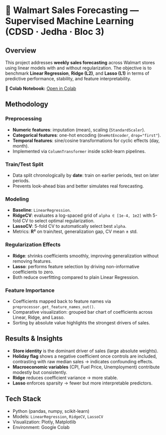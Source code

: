 # 🛒 Walmart Sales Forecasting — Supervised Machine Learning (CDSD · Jedha · Bloc 3)

## Overview
This project addresses **weekly sales forecasting** across Walmart stores using linear models with and without regularization. The objective is to benchmark **Linear Regression**, **Ridge (L2)**, and **Lasso (L1)** in terms of predictive performance, stability, and feature interpretability.

🔗 **Colab Notebook:** [Open in Colab](https://colab.research.google.com/drive/1pkOd0fQmOiZsRZ3TH-XpG8MKBYnF3?usp=sharing)

## Methodology

### Preprocessing
- **Numeric features**: imputation (mean), scaling (`StandardScaler`).
- **Categorical features**: one-hot encoding (`OneHotEncoder`, `drop="first"`).
- **Temporal features**: sine/cosine transformations for cyclic effects (day, month).
- Implemented via `ColumnTransformer` inside scikit-learn pipelines.

### Train/Test Split
- Data split chronologically by **date**: train on earlier periods, test on later periods.
- Prevents look-ahead bias and better simulates real forecasting.

### Modeling
- **Baseline**: `LinearRegression`.
- **RidgeCV**: evaluates a log-spaced grid of `alpha ∈ [1e-4, 1e2]` with 5-fold CV to select optimal regularization.
- **LassoCV**: 5-fold CV to automatically select best `alpha`.
- Metrics: **R²** on train/test, generalization gap, CV mean ± std.

### Regularization Effects
- **Ridge**: shrinks coefficients smoothly, improving generalization without removing features.
- **Lasso**: performs feature selection by driving non-informative coefficients to zero.
- Both reduce overfitting compared to plain Linear Regression.

### Feature Importance
- Coefficients mapped back to feature names via `preprocessor.get_feature_names_out()`.
- Comparative visualization: grouped bar chart of coefficients across Linear, Ridge, and Lasso.
- Sorting by absolute value highlights the strongest drivers of sales.

## Results & Insights
- **Store identity** is the dominant driver of sales (large absolute weights).
- **Holiday flag** shows a negative coefficient once controls are included, contrasting with raw median sales → indicates confounding effects.
- **Macroeconomic variables** (CPI, Fuel Price, Unemployment) contribute modestly but consistently.
- **Ridge** reduces coefficient variance → more stable.
- **Lasso** enforces sparsity → fewer but more interpretable predictors.

## Tech Stack
- Python (pandas, numpy, scikit-learn)
- Models: `LinearRegression`, `RidgeCV`, `LassoCV`
- Visualization: Plotly, Matplotlib
- Environment: Google Colab
